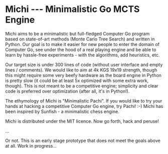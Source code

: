 Michi --- Minimalistic Go MCTS Engine
=====================================

Michi aims to be a minimalistic but full-fledged Computer Go program based
on state-of-art methods (Monte Carlo Tree Search) and written in Python.
Our goal is to make it easier for new people to enter the domain of
Computer Go, see under the hood of a real playing engine and be able
to learn by hassle-free experiments - with the algorithms, add heuristics,
etc.

Our target size is under 300 lines of code (without user interface and
empty lines / comments).  We would like to aim at 4k KGS 19x19 strength,
though this might require some very beefy hardware as the board engine
in Python is pretty slow (it could be at least 5x optimized with some
extra work, though).  This is not meant to be a competitive engine;
simplicity and clear code is preferred over optimization (after all,
it's in Python!).

The ethymology of Michi is "Minimalistic Pachi".  If you would like
to try your hands at hacking a competitive Computer Go engine, try Pachi! :-)
Michi has been inspired by Sunfish - a minimalistic chess engine.

Michi is distributed under the MIT licence.  Now go forth, hack and peruse!

...

Or not.  This is an early stage prototype that does not meet the goals
above at all.  Work in progress...
